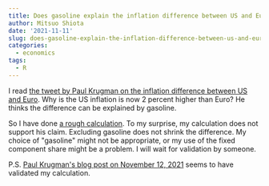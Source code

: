 ```yaml
---
title: Does gasoline explain the inflation difference between US and Euro?
author: Mitsuo Shiota
date: '2021-11-11'
slug: does-gasoline-explain-the-inflation-difference-between-us-and-euro
categories:
  - economics
tags:
  - R
---
```


I read [the tweet by Paul Krugman on the inflation difference between US and Euro](https://twitter.com/paulkrugman/status/1458575034969174019). Why is the US inflation is now 2 percent higher than Euro? He thinks the difference can be explained by gasoline.

So I have done [a rough calculation](https://github.com/mitsuoxv/cpi-inflation). To my surprise, my calculation does not support his claim. Excluding gasoline does not shrink the difference. My choice of "gasoline" might not be appropriate, or my use of the fixed component share might be a problem. I will wait for validation by someone.

P.S.
[Paul Krugman's blog post on November 12, 2021](https://www.nytimes.com/2021/11/12/opinion/inflation-us-europe-covid.html) seems to have validated my calculation.
